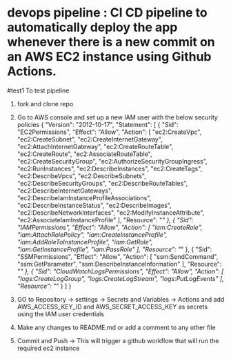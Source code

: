# devops pipeline : CI CD pipeline to automatically deploy the app whenever there is a new commit on an AWS EC2 instance using Github Actions.
#test1
To test pipeline 

1. fork and clone repo
2. Go to AWS console and set up a new IAM user with the below security policies 
  {
  	"Version": "2012-10-17",
  	"Statement": [
  		{
  			"Sid": "EC2Permissions",
  			"Effect": "Allow",
  			"Action": [
  				"ec2:CreateVpc",
  				"ec2:CreateSubnet",
  				"ec2:CreateInternetGateway",
  				"ec2:AttachInternetGateway",
  				"ec2:CreateRouteTable",
  				"ec2:CreateRoute",
  				"ec2:AssociateRouteTable",
  				"ec2:CreateSecurityGroup",
  				"ec2:AuthorizeSecurityGroupIngress",
  				"ec2:RunInstances",
  				"ec2:DescribeInstances",
  				"ec2:CreateTags",
  				"ec2:DescribeVpcs",
  				"ec2:DescribeSubnets",
  				"ec2:DescribeSecurityGroups",
  				"ec2:DescribeRouteTables",
  				"ec2:DescribeInternetGateways",
  				"ec2:DescribeIamInstanceProfileAssociations",
  				"ec2:DescribeInstanceStatus",
  				"ec2:DescribeImages",
  				"ec2:DescribeNetworkInterfaces",
  				"ec2:ModifyInstanceAttribute",
  				"ec2:AssociateIamInstanceProfile"
  			],
  			"Resource": "*"
  		},
  		{
  			"Sid": "IAMPermissions",
  			"Effect": "Allow",
  			"Action": [
  				"iam:CreateRole",
  				"iam:AttachRolePolicy",
  				"iam:CreateInstanceProfile",
  				"iam:AddRoleToInstanceProfile",
  				"iam:GetRole",
  				"iam:GetInstanceProfile",
  				"iam:PassRole"
  			],
  			"Resource": "*"
  		},
  		{
  			"Sid": "SSMPermissions",
  			"Effect": "Allow",
  			"Action": [
  				"ssm:SendCommand",
  				"ssm:GetParameter",
  				"ssm:DescribeInstanceInformation"
  			],
  			"Resource": "*"
  		},
  		{
  			"Sid": "CloudWatchLogsPermissions",
  			"Effect": "Allow",
  			"Action": [
  				"logs:CreateLogGroup",
  				"logs:CreateLogStream",
  				"logs:PutLogEvents"
  			],
  			"Resource": "*"
  		}
  	]
  } 

3. GO to Repository -> settings -> Secrets and Variables -> Actions 
  and add AWS_ACCESS_KEY_ID and AWS_SECRET_ACCESS_KEY as secrets using the IAM user credentials

4. Make any changes to README.md or add a comment to any other file
5. Commit and Push  -> This will  trigger a github workflow that will run the required ec2 instance  
